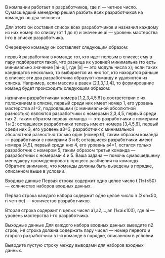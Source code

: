 В компании работает n разработчиков, где n — четное число. Сумасшедший менеджер решил разбить всех разработчиков на команды по два человека.

Для этого он составил список всех разработчиков и назначил каждому из них номер по списку (от 1 до n) и значение ai — уровень мастерства i-го в списке разработчика.

Очередную команду он составляет следующим образом:

первый разработчик в команде тот, кто идет первым в списке;
ему в пару подбирается такой, что разница их уровней минимальна (то есть минимально значение |ai−aj|, где |x| — это модуль числа x); если таких кандидатов несколько, то выбирается из них тот, кто находится раньше в списке;
эти два разработчика образуют команду и удаляются из списка.
Например, если массив a равен [2,1,3,1,1,4], то формирование команд будет происходить следующим образом:

назначим разработчикам номера [1,2,3,4,5,6] в соответствии с их положением в списке, первый среди них имеет номер 1, его уровень мастерства a1=2, подходящими (с минимальной абсолютной разностью) являются разработчики с номерами 2,3,4,5, первый среди них 2, таким образом первая команда — это разработчики с номерами 1 и 2;
оставшиеся разработчики теперь имеют номера [3,4,5,6], первый среди них 3, его уровень a3=3, разработчик с минимальной абсолютной разностью только один (номер 6), таким образом команда — разработчики с номерами 3 и 6;
оставшиеся разработчики имеют номера [4,5], первый среди них 4, его уровень a4=1, остался только разработчик с номером 5, таким образом третья команда — разработчики с номерами 4 и 5.
Ваша задача — помочь сумасшедшему менеджеру промоделировать процесс разбиения на команды. Обратите внимание, что команды должны быть выведены в порядке, описанном выше в условии.

Входные данные
Первая строка содержит одно целое число t (1≤t≤50) — количество наборов входных данных.

Первая строка каждого набора содержит одно целое число n (2≤n≤50; n четное) — количество разработчиков.

Вторая строка содержит n целых чисел a1,a2,…,an (1≤ai≤100), где ai — уровень мастерства i-го разработчика.

Выходные данные
Для каждого набора входных данных выведите n2 строк, i-я строка должна содержать пару чисел — номер первого и второго разработчика в i-й команде в порядке, описанном в условии.

Выводите пустую строку между выводами для наборов входных данных.
